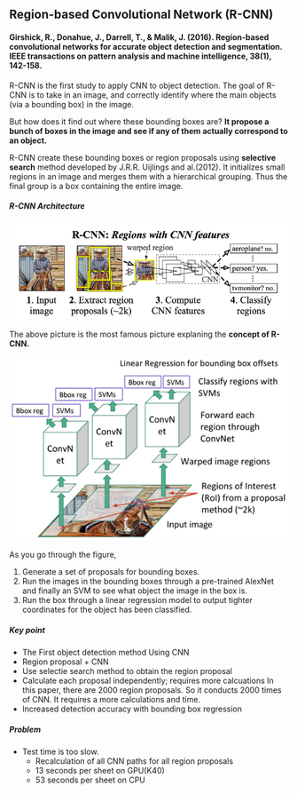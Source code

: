 ## Region-based Convolutional Network (R-CNN)
#### Girshick, R., Donahue, J., Darrell, T., & Malik, J. (2016). Region-based convolutional networks for accurate object detection and segmentation. IEEE transactions on pattern analysis and machine intelligence, 38(1), 142-158.

R-CNN is the first study to apply CNN to object detection.
The goal of R-CNN is to take in an image, and correctly identify where the main objects (via a bounding box) in the image.

But how does it find out where these bounding boxes are? **It propose a bunch of boxes in the image and see if any of them actually correspond to an object.**

R-CNN create these bounding boxes or region proposals using **selective search** method developed by J.R.R. Uijlings and al.(2012). It initializes small regions in an image and merges them with a hierarchical grouping. Thus the final group is a box containing the entire image.

##### R-CNN Architecture

![rcnn_architecture](https://github.com/Oh-Yoojin/Object-detection/blob/master/RCNN/pictures/rcnn_architecture.png)

The above picture is the most famous picture explaning the **concept of R-CNN.**

![rcnn_architecture2](https://github.com/Oh-Yoojin/Object-detection/blob/master/RCNN/pictures/rcnn_architecture2.png)

As you go through the figure,
  1. Generate a set of proposals for bounding boxes.
  2. Run the images in the bounding boxes through a pre-trained AlexNet and finally an SVM to see what object the image in the box is.
  3. Run the box through a linear regression model to output tighter coordinates for the object has been classified.

##### Key point
* The First object detection method Using CNN
* Region proposal + CNN
* Use selectie search method to obtain the region proposal 
* Calculate each proposal independently; requires more calcuations
In this paper, there are 2000 region proposals. So it conducts 2000 times of CNN. It requires a more calculations and time.
* Increased detection accuracy with bounding box regression

##### Problem
* Test time is too slow.
  * Recalculation of all CNN paths for all region proposals
  * 13 seconds per sheet on GPU(K40)
  * 53 seconds per sheet on CPU
